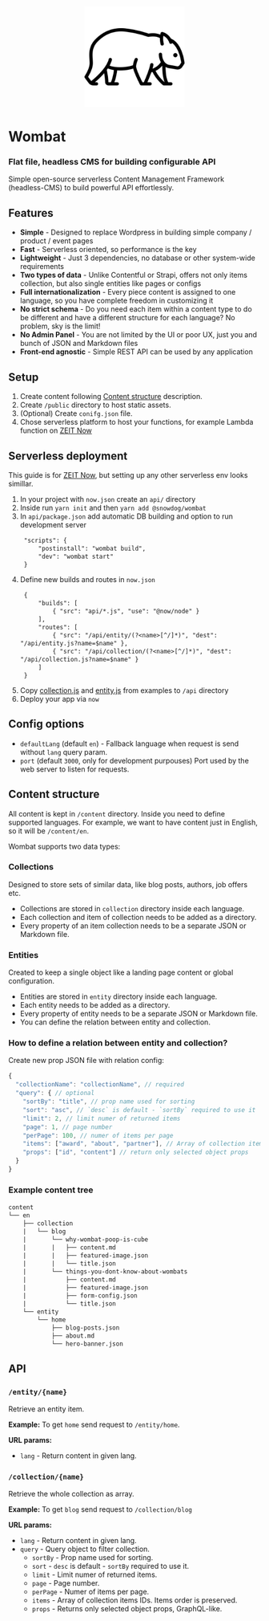 <center>
  <img src="./assets/logo.svg" height="200">
</center>

# Wombat
### Flat file, headless CMS for building configurable API
Simple open-source serverless Content Management Framework (headless-CMS) to build powerful API effortlessly.

## Features
- **Simple** - Designed to replace Wordpress in building simple company / product / event pages
- **Fast** - Serverless oriented, so performance is the key
- **Lightweight** - Just 3 dependencies, no database or other system-wide requirements
- **Two types of data** - Unlike Contentful or Strapi, offers not only items collection, but also single entities like pages or configs
- **Full internationalization** - Every piece content is assigned to one language, so you have complete freedom in customizing it
- **No strict schema** - Do you need each item within a content type to do be different and have a different structure for each language? No problem, sky is the limit!
- **No Admin Panel** - You are not limited by the UI or poor UX, just you and bunch of JSON and Markdown files
- **Front-end agnostic** - Simple REST API can be used by any application

## Setup
1. Create content following [Content structure](#content-structure) description.
2. Create `/public` directory to host static assets.
3. (Optional) Create `conifg.json` file.
4. Chose serverless platform to host your functions, for example Lambda function on [ZEIT Now](https://zeit.co/now)

## Serverless deployment
This guide is for [ZEIT Now](https://zeit.co/docs/v2/deployments/official-builders/node-js-now-node/), but setting up any other serverless env looks simillar.

1. In your project with `now.json` create an `api/` directory
2. Inside run `yarn init` and then `yarn add @snowdog/wombat`
3. In `api/package.json` add automatic DB building and option to run development server
   ```
    "scripts": {
        "postinstall": "wombat build",
        "dev": "wombat start"
    }
   ```
3. Define new builds and routes in `now.json`
   ```
    {
        "builds": [
            { "src": "api/*.js", "use": "@now/node" }
        ],
        "routes": [
            { "src": "/api/entity/(?<name>[^/]*)", "dest": "/api/entity.js?name=$name" },
            { "src": "/api/collection/(?<name>[^/]*)", "dest": "/api/collection.js?name=$name" }
        ]
    }
   ```
4. Copy [collection.js](./examples/now/collection.js) and [entity.js](./examples/now/entity.js) from examples to `/api` directory
5. Deploy your app via `now`

## Config options
* `defaultLang` (default `en`) - Fallback language when request is send without `lang` query param.
* `port` (default `3000`, only for development purpouses) Port used by the web server to listen for requests.

## Content structure
All content is kept in `/content` directory.
Inside you need to define supported languages. For example, we want to have content just in English, so it will be `/content/en`.

Wombat supports two data types:
### Collections
Designed to store sets of similar data, like blog posts, authors, job offers etc.
- Collections are stored in `collection` directory inside each language.
- Each collection and item of collection needs to be added as a directory.
- Every property of an item collection needs to be a separate JSON or Markdown file.

### Entities
Created to keep a single object like a landing page content or global configuration.
- Entities are stored in `entity` directory inside each language.
- Each entity needs to be added as a directory.
- Every property of entity needs to be a separate JSON or Markdown file.
- You can define the relation between entity and collection.

### How to define a relation between entity and collection?
Create new prop JSON file with relation config:
```js
{
  "collectionName": "collectionName", // required
  "query": { // optional
    "sortBy": "title", // prop name used for sorting
    "sort": "asc", // `desc` is default - `sortBy` required to use it
    "limit": 2, // limit numer of returned items
    "page": 1, // page number
    "perPage": 100, // numer of items per page
    "items": ["award", "about", "partner"], // Array of collection items IDs. Items order is preserved.
    "props": ["id", "content"] // return only selected object props
  }
}
```

### Example content tree
```
content
└── en
    ├── collection
    |   └── blog
    |       └── why-wombat-poop-is-cube
    |       |   ├── content.md
    |       |   ├── featured-image.json
    |       |   └── title.json
    |       └── things-you-dont-know-about-wombats
    |           ├── content.md
    |           ├── featured-image.json
    |           ├── form-config.json
    |           └── title.json
    └── entity
        └── home
            ├── blog-posts.json
            ├── about.md
            └── hero-banner.json
```
## API
### `/entity/{name}`
Retrieve an entity item.

**Example:**
To get `home` send request to `/entity/home`.

**URL params:**
- `lang` - Return content in given lang.

### `/collection/{name}`
Retrieve the whole collection as array.

**Example:**
To get `blog` send request to `/collection/blog`

**URL params:**
- `lang` - Return content in given lang.
- `query` - Query object to filter collection.
  - `sortBy` - Prop name used for sorting.
  - `sort` - `desc` is default - `sortBy` required to use it.
  - `limit` - Limit numer of returned items.
  - `page` - Page number.
  - `perPage` - Numer of items per page.
  - `items` - Array of collection items IDs. Items order is preserved.
  - `props` - Returns only selected object props, GraphQL-like.

